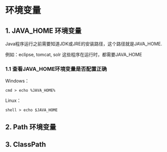# 环境变量

## 1. JAVA_HOME 环境变量

Java程序运行之前需要知道JDK或JRE的安装路径，这个路径就是JAVA_HOME.

例如：eclipse, tomcat, solr 这些程序在运行时，都需要JAVA_HOME

### 1.1 查看JAVA_HOME环境变量是否配置正确

Windows：
~~~
cmd > echo %JAVA_HOME%
~~~

Linux：
~~~
shell > echo $JAVA_HOME
~~~

## 2. Path 环境变量
## 3. ClassPath